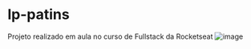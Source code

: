 # lp-patins
Projeto realizado em aula no curso de Fullstack da Rocketseat
![image](https://github.com/user-attachments/assets/032e858e-bd39-49ba-bdf7-378d97ad7709)
